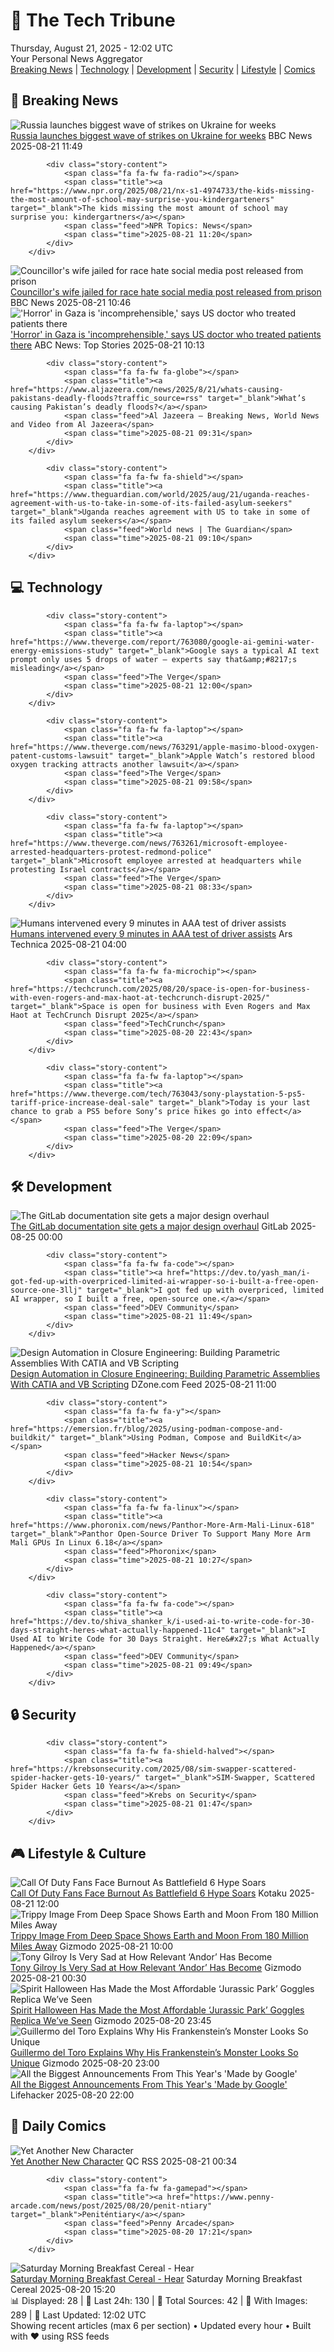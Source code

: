 <!-- Processing 54 RSS feeds at 2025-08-21 12:02:02 UTC -->
<!-- Processing: XKCD -->
<!-- Processing: Poorly Drawn Lines -->
<!-- Processing: Dilbert -->
<!-- Processing: Cyanide & Happiness -->
<!-- Processing: Dinosaur Comics -->
<!-- Processing: CNN Breaking News -->
<!-- Processing: BBC World News -->
<!-- Processing: BBC Breaking News -->
<!-- Processing: NPR News -->
<!-- Processing: Reuters Top News -->
<!-- Processing: Reuters World News -->
<!-- Processing: Guardian World News -->
<!-- Processing: Sky News World -->
<!-- Processing: The Verge -->
<!-- Processing: O'Reilly Radar -->
<!-- Processing: Lobsters Python -->
<!-- Processing: Hacker News -->
<!-- Processing: Dev.to -->
<!-- Processing: It's FOSS -->
<!-- Processing: DistroWatch -->
<!-- Processing: Linux.com -->
<!-- Processing: Red Hat Blog -->
<!-- Processing: GitHub Blog -->
<!-- Processing: GitLab Blog -->
<!-- Processing: DZone -->
<!-- Processing: Martin Fowler -->
<!-- Processing: Lifehacker -->
<!-- Processing: Kotaku -->
<!-- Processing: Boing Boing -->
<!-- Generated 7 new posts out of 29 feeds processed -->
<div class="newspaper-header">
    <h1 class="newspaper-title">📰 The Tech Tribune</h1>
    <div class="newspaper-date">Thursday, August 21, 2025 - 12:02 UTC</div>
    <div class="newspaper-subtitle">Your Personal News Aggregator</div>
</div>

<div class="newspaper-nav">
    <a href="#breaking">Breaking News</a> |
    <a href="#tech">Technology</a> |
    <a href="#dev">Development</a> |
    <a href="#security">Security</a> |
    <a href="#lifestyle">Lifestyle</a> |
    <a href="#webcomics">Comics</a>
</div>

<div class="news-section breaking-news" id="breaking">
<h2 class="section-header">🚨 Breaking News</h2>
<div class="stories-container">
<div class="story">
            <img src="https://ichef.bbci.co.uk/ace/standard/240/cpsprodpb/7592/live/80b0af40-7e7d-11f0-83cc-c5da98c419b8.jpg" alt="Russia launches biggest wave of strikes on Ukraine for weeks" class="story-image" loading="lazy" onerror="this.style.display='none'">
            <div class="story-content">
                <span class="fa fa-fw fa-earth-americas"></span>
                <span class="title"><a href="https://www.bbc.com/news/articles/c62wj8yje2eo?at_medium=RSS&at_campaign=rss" target="_blank">Russia launches biggest wave of strikes on Ukraine for weeks</a></span>
                <span class="feed">BBC News</span>
                <span class="time">2025-08-21 11:49</span>
            </div>
        </div>
<div class="story">
            
            <div class="story-content">
                <span class="fa fa-fw fa-radio"></span>
                <span class="title"><a href="https://www.npr.org/2025/08/21/nx-s1-4974733/the-kids-missing-the-most-amount-of-school-may-surprise-you-kindergarteners" target="_blank">The kids missing the most amount of school may surprise you: kindergartners</a></span>
                <span class="feed">NPR Topics: News</span>
                <span class="time">2025-08-21 11:20</span>
            </div>
        </div>
<div class="story">
            <img src="https://ichef.bbci.co.uk/ace/standard/240/cpsprodpb/93fb/live/e9f99a70-7e78-11f0-ab3e-bd52082cd0ae.jpg" alt="Councillor&#x27;s wife jailed for race hate social media post released from prison" class="story-image" loading="lazy" onerror="this.style.display='none'">
            <div class="story-content">
                <span class="fa fa-fw fa-flag"></span>
                <span class="title"><a href="https://www.bbc.com/news/articles/c5yl7p4l11po?at_medium=RSS&at_campaign=rss" target="_blank">Councillor&#x27;s wife jailed for race hate social media post released from prison</a></span>
                <span class="feed">BBC News</span>
                <span class="time">2025-08-21 10:46</span>
            </div>
        </div>
<div class="story">
            <img src="https://s.abcnews.com/images/International/durrani-doctor-gaza-abc-mo-20250819_1755611742635_hpMain_4x3t_384.jpeg" alt="&#x27;Horror&#x27; in Gaza is &#x27;incomprehensible,&#x27; says US doctor who treated patients there" class="story-image" loading="lazy" onerror="this.style.display='none'">
            <div class="story-content">
                <span class="fa fa-fw fa-tv"></span>
                <span class="title"><a href="https://abcnews.go.com/International/horror-gaza-incomprehensible-us-doctor-treated-patients/story?id=124655436" target="_blank">&#x27;Horror&#x27; in Gaza is &#x27;incomprehensible,&#x27; says US doctor who treated patients there</a></span>
                <span class="feed">ABC News: Top Stories</span>
                <span class="time">2025-08-21 10:13</span>
            </div>
        </div>
<div class="story">
            
            <div class="story-content">
                <span class="fa fa-fw fa-globe"></span>
                <span class="title"><a href="https://www.aljazeera.com/news/2025/8/21/whats-causing-pakistans-deadly-floods?traffic_source=rss" target="_blank">What’s causing Pakistan’s deadly floods?</a></span>
                <span class="feed">Al Jazeera – Breaking News, World News and Video from Al Jazeera</span>
                <span class="time">2025-08-21 09:31</span>
            </div>
        </div>
<div class="story">
            
            <div class="story-content">
                <span class="fa fa-fw fa-shield"></span>
                <span class="title"><a href="https://www.theguardian.com/world/2025/aug/21/uganda-reaches-agreement-with-us-to-take-in-some-of-its-failed-asylum-seekers" target="_blank">Uganda reaches agreement with US to take in some of its failed asylum seekers</a></span>
                <span class="feed">World news | The Guardian</span>
                <span class="time">2025-08-21 09:10</span>
            </div>
        </div>
</div>
</div>
<div class="news-section tech-news" id="tech">
<h2 class="section-header">💻 Technology</h2>
<div class="stories-container">
<div class="story">
            
            <div class="story-content">
                <span class="fa fa-fw fa-laptop"></span>
                <span class="title"><a href="https://www.theverge.com/report/763080/google-ai-gemini-water-energy-emissions-study" target="_blank">Google says a typical AI text prompt only uses 5 drops of water — experts say that&amp;#8217;s misleading</a></span>
                <span class="feed">The Verge</span>
                <span class="time">2025-08-21 12:00</span>
            </div>
        </div>
<div class="story">
            
            <div class="story-content">
                <span class="fa fa-fw fa-laptop"></span>
                <span class="title"><a href="https://www.theverge.com/news/763291/apple-masimo-blood-oxygen-patent-customs-lawsuit" target="_blank">Apple Watch’s restored blood oxygen tracking attracts another lawsuit</a></span>
                <span class="feed">The Verge</span>
                <span class="time">2025-08-21 09:58</span>
            </div>
        </div>
<div class="story">
            
            <div class="story-content">
                <span class="fa fa-fw fa-laptop"></span>
                <span class="title"><a href="https://www.theverge.com/news/763261/microsoft-employee-arrested-headquarters-protest-redmond-police" target="_blank">Microsoft employee arrested at headquarters while protesting Israel contracts</a></span>
                <span class="feed">The Verge</span>
                <span class="time">2025-08-21 08:33</span>
            </div>
        </div>
<div class="story">
            <img src="https://cdn.arstechnica.net/wp-content/uploads/2025/08/GettyImages-506163572-500x500.jpg" alt="Humans intervened every 9 minutes in AAA test of driver assists" class="story-image" loading="lazy" onerror="this.style.display='none'">
            <div class="story-content">
                <span class="fa fa-fw fa-cog"></span>
                <span class="title"><a href="https://arstechnica.com/cars/2025/08/humans-intervened-every-9-minutes-in-aaa-test-of-driver-assists/" target="_blank">Humans intervened every 9 minutes in AAA test of driver assists</a></span>
                <span class="feed">Ars Technica</span>
                <span class="time">2025-08-21 04:00</span>
            </div>
        </div>
<div class="story">
            
            <div class="story-content">
                <span class="fa fa-fw fa-microchip"></span>
                <span class="title"><a href="https://techcrunch.com/2025/08/20/space-is-open-for-business-with-even-rogers-and-max-haot-at-techcrunch-disrupt-2025/" target="_blank">Space is open for business with Even Rogers and Max Haot at TechCrunch Disrupt 2025</a></span>
                <span class="feed">TechCrunch</span>
                <span class="time">2025-08-20 22:43</span>
            </div>
        </div>
<div class="story">
            
            <div class="story-content">
                <span class="fa fa-fw fa-laptop"></span>
                <span class="title"><a href="https://www.theverge.com/tech/763043/sony-playstation-5-ps5-tariff-price-increase-deal-sale" target="_blank">Today is your last chance to grab a PS5 before Sony’s price hikes go into effect</a></span>
                <span class="feed">The Verge</span>
                <span class="time">2025-08-20 22:09</span>
            </div>
        </div>
</div>
</div>
<div class="news-section dev-news" id="dev">
<h2 class="section-header">🛠️ Development</h2>
<div class="stories-container">
<div class="story">
            <img src="https://res.cloudinary.com/about-gitlab-com/image/upload/v1755617168/gz45eaygeb0nizf1kwyu.png" alt="The GitLab documentation site gets a major design overhaul" class="story-image" loading="lazy" onerror="this.style.display='none'">
            <div class="story-content">
                <span class="fa fa-fw fa-gitlab"></span>
                <span class="title"><a href="https://about.gitlab.com/blog/blog-post-slug/" target="_blank">The GitLab documentation site gets a major design overhaul</a></span>
                <span class="feed">GitLab</span>
                <span class="time">2025-08-25 00:00</span>
            </div>
        </div>
<div class="story">
            
            <div class="story-content">
                <span class="fa fa-fw fa-code"></span>
                <span class="title"><a href="https://dev.to/yash_man/i-got-fed-up-with-overpriced-limited-ai-wrapper-so-i-built-a-free-open-source-one-3llj" target="_blank">I got fed up with overpriced, limited AI wrapper, so I built a free, open-source one.</a></span>
                <span class="feed">DEV Community</span>
                <span class="time">2025-08-21 11:49</span>
            </div>
        </div>
<div class="story">
            <img src="https://dz2cdn1.dzone.com/thumbnail?fid=18567986&w=600" alt="Design Automation in Closure Engineering: Building Parametric Assemblies With CATIA and VB Scripting" class="story-image" loading="lazy" onerror="this.style.display='none'">
            <div class="story-content">
                <span class="fa fa-fw fa-newspaper"></span>
                <span class="title"><a href="https://dzone.com/articles/design-automation-closure-engineering-catia-vb" target="_blank">Design Automation in Closure Engineering: Building Parametric Assemblies With CATIA and VB Scripting</a></span>
                <span class="feed">DZone.com Feed</span>
                <span class="time">2025-08-21 11:00</span>
            </div>
        </div>
<div class="story">
            
            <div class="story-content">
                <span class="fa fa-fw fa-y"></span>
                <span class="title"><a href="https://emersion.fr/blog/2025/using-podman-compose-and-buildkit/" target="_blank">Using Podman, Compose and BuildKit</a></span>
                <span class="feed">Hacker News</span>
                <span class="time">2025-08-21 10:54</span>
            </div>
        </div>
<div class="story">
            
            <div class="story-content">
                <span class="fa fa-fw fa-linux"></span>
                <span class="title"><a href="https://www.phoronix.com/news/Panthor-More-Arm-Mali-Linux-618" target="_blank">Panthor Open-Source Driver To Support Many More Arm Mali GPUs In Linux 6.18</a></span>
                <span class="feed">Phoronix</span>
                <span class="time">2025-08-21 10:27</span>
            </div>
        </div>
<div class="story">
            
            <div class="story-content">
                <span class="fa fa-fw fa-code"></span>
                <span class="title"><a href="https://dev.to/shiva_shanker_k/i-used-ai-to-write-code-for-30-days-straight-heres-what-actually-happened-11c4" target="_blank">I Used AI to Write Code for 30 Days Straight. Here&#x27;s What Actually Happened</a></span>
                <span class="feed">DEV Community</span>
                <span class="time">2025-08-21 09:49</span>
            </div>
        </div>
</div>
</div>
<div class="news-section security-news" id="security">
<h2 class="section-header">🔒 Security</h2>
<div class="stories-container">
<div class="story">
            
            <div class="story-content">
                <span class="fa fa-fw fa-shield-halved"></span>
                <span class="title"><a href="https://krebsonsecurity.com/2025/08/sim-swapper-scattered-spider-hacker-gets-10-years/" target="_blank">SIM-Swapper, Scattered Spider Hacker Gets 10 Years</a></span>
                <span class="feed">Krebs on Security</span>
                <span class="time">2025-08-21 01:47</span>
            </div>
        </div>
</div>
</div>
<div class="news-section lifestyle-news" id="lifestyle">
<h2 class="section-header">🎮 Lifestyle & Culture</h2>
<div class="stories-container">
<div class="story">
            <img src="https://kotaku.com/app/uploads/2025/08/blops76.jpg" alt="Call Of Duty Fans Face Burnout As Battlefield 6 Hype Soars" class="story-image" loading="lazy" onerror="this.style.display='none'">
            <div class="story-content">
                <span class="fa fa-fw fa-gamepad"></span>
                <span class="title"><a href="https://kotaku.com/call-of-duty-black-ops-7-bad-bf6-battlefield-6-hype-trailer-2000618912" target="_blank">Call Of Duty Fans Face Burnout As Battlefield 6 Hype Soars</a></span>
                <span class="feed">Kotaku</span>
                <span class="time">2025-08-21 12:00</span>
            </div>
        </div>
<div class="story">
            <img src="https://gizmodo.com/app/uploads/2025/08/psyche-image-of-earth-and-moon.jpg" alt="Trippy Image From Deep Space Shows Earth and Moon From 180 Million Miles Away" class="story-image" loading="lazy" onerror="this.style.display='none'">
            <div class="story-content">
                <span class="fa fa-fw fa-computer"></span>
                <span class="title"><a href="https://gizmodo.com/trippy-image-from-deep-space-shows-earth-and-moon-from-180-million-miles-away-2000645879" target="_blank">Trippy Image From Deep Space Shows Earth and Moon From 180 Million Miles Away</a></span>
                <span class="feed">Gizmodo</span>
                <span class="time">2025-08-21 10:00</span>
            </div>
        </div>
<div class="story">
            <img src="https://gizmodo.com/app/uploads/2025/08/Andor-Disney-Plus-Lucasfilm.jpg" alt="Tony Gilroy Is Very Sad at How Relevant ‘Andor’ Has Become" class="story-image" loading="lazy" onerror="this.style.display='none'">
            <div class="story-content">
                <span class="fa fa-fw fa-computer"></span>
                <span class="title"><a href="https://gizmodo.com/tony-gilroy-is-very-sad-at-how-relevant-andor-has-become-2000645693" target="_blank">Tony Gilroy Is Very Sad at How Relevant ‘Andor’ Has Become</a></span>
                <span class="feed">Gizmodo</span>
                <span class="time">2025-08-21 00:30</span>
            </div>
        </div>
<div class="story">
            <img src="https://gizmodo.com/app/uploads/2025/08/Jurassic-Park-Goggles-Spirit-Halloween.jpg" alt="Spirit Halloween Has Made the Most Affordable ‘Jurassic Park’ Goggles Replica We’ve Seen" class="story-image" loading="lazy" onerror="this.style.display='none'">
            <div class="story-content">
                <span class="fa fa-fw fa-computer"></span>
                <span class="title"><a href="https://gizmodo.com/spirit-halloween-has-made-the-most-affordable-jurassic-park-goggles-replica-weve-seen-2000645890" target="_blank">Spirit Halloween Has Made the Most Affordable ‘Jurassic Park’ Goggles Replica We’ve Seen</a></span>
                <span class="feed">Gizmodo</span>
                <span class="time">2025-08-20 23:45</span>
            </div>
        </div>
<div class="story">
            <img src="https://gizmodo.com/app/uploads/2025/07/Frankenstein-Guillermo-del-Toro.jpg" alt="Guillermo del Toro Explains Why His Frankenstein’s Monster Looks So Unique" class="story-image" loading="lazy" onerror="this.style.display='none'">
            <div class="story-content">
                <span class="fa fa-fw fa-computer"></span>
                <span class="title"><a href="https://gizmodo.com/guillermo-del-toro-explains-why-his-frankensteins-monster-looks-so-unique-2000645783" target="_blank">Guillermo del Toro Explains Why His Frankenstein’s Monster Looks So Unique</a></span>
                <span class="feed">Gizmodo</span>
                <span class="time">2025-08-20 23:00</span>
            </div>
        </div>
<div class="story">
            <img src="https://lifehacker.com/imagery/articles/01K34GBJRPCD3ARDDCBMHDEMC0/hero-image.jpg" alt="All the Biggest Announcements From This Year&#x27;s &#x27;Made by Google&#x27;" class="story-image" loading="lazy" onerror="this.style.display='none'">
            <div class="story-content">
                <span class="fa fa-fw fa-life-ring"></span>
                <span class="title"><a href="https://lifehacker.com/tech/everything-announed-at-made-by-google-2025?utm_medium=RSS" target="_blank">All the Biggest Announcements From This Year&#x27;s &#x27;Made by Google&#x27;</a></span>
                <span class="feed">Lifehacker</span>
                <span class="time">2025-08-20 22:00</span>
            </div>
        </div>
</div>
</div>
<div class="news-section webcomics-section" id="webcomics">
<h2 class="section-header">🎨 Daily Comics</h2>
<div class="stories-container">
<div class="story">
            <img src="http://www.questionablecontent.net/comics/5640.png" alt="Yet Another New Character" class="story-image" loading="lazy" onerror="this.style.display='none'">
            <div class="story-content">
                <span class="fa fa-fw fa-music"></span>
                <span class="title"><a href="http://questionablecontent.net/view.php?comic=5640" target="_blank">Yet Another New Character</a></span>
                <span class="feed">QC RSS</span>
                <span class="time">2025-08-21 00:34</span>
            </div>
        </div>
<div class="story">
            
            <div class="story-content">
                <span class="fa fa-fw fa-gamepad"></span>
                <span class="title"><a href="https://www.penny-arcade.com/news/post/2025/08/20/penit-ntiary" target="_blank">Peniténtiary</a></span>
                <span class="feed">Penny Arcade</span>
                <span class="time">2025-08-20 17:21</span>
            </div>
        </div>
<div class="story">
            <img src="https://www.smbc-comics.com/comics/1755560891-20250820.png" alt="Saturday Morning Breakfast Cereal - Hear" class="story-image" loading="lazy" onerror="this.style.display='none'">
            <div class="story-content">
                <span class="fa fa-fw fa-smile"></span>
                <span class="title"><a href="https://www.smbc-comics.com/comic/hear" target="_blank">Saturday Morning Breakfast Cereal - Hear</a></span>
                <span class="feed">Saturday Morning Breakfast Cereal</span>
                <span class="time">2025-08-20 15:20</span>
            </div>
        </div>
</div>
</div>

<div class="newspaper-footer">
    <div class="stats">
        📊 Displayed: 28 | 📅 Last 24h: 130 | 📡 Total Sources: 42 | 📸 With Images: 289 |
        🔄 Last Updated: 12:02 UTC
    </div>
    <div class="footer-note">
        Showing recent articles (max 6 per section) • Updated every hour • Built with ❤️ using RSS feeds
    </div>
</div>
